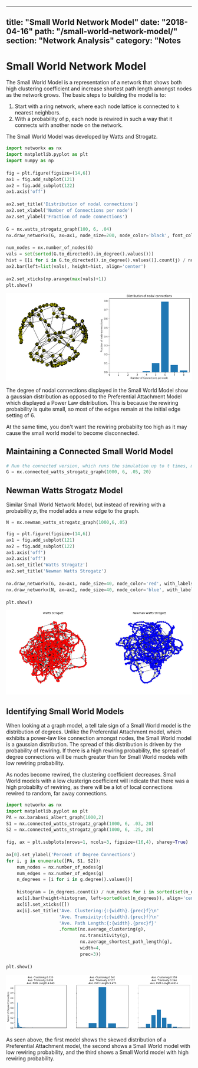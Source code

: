 
---
title: "Small World Network Model"
date: "2018-04-16"
path: "/small-world-network-model/"
section: "Network Analysis"
category: "Notes
---

# Small World Network Model
The Small World Model is a representation of a network that shows both high clustering coefficient and increase shortest path length amongst nodes as the network grows. The basic steps to building the model is to:

1. Start with a ring network, where each node lattice is connected to k nearest neighbors.
2. With a probability of p, each node is rewired in such a way that it connects with another node on the network.

The Small World Model was developed by Watts and Strogatz.


```python
import networkx as nx
import matplotlib.pyplot as plt
import numpy as np

fig = plt.figure(figsize=(14,6))
ax1 = fig.add_subplot(121)
ax2 = fig.add_subplot(122)
ax1.axis('off')

ax2.set_title('Distribution of nodal connections')
ax2.set_xlabel('Number of Connections per node')
ax2.set_ylabel('Fraction of node connections')

G = nx.watts_strogatz_graph(100, 6, .04)
nx.draw_networkx(G, ax=ax1, node_size=200, node_color='black', font_color='yellow')

num_nodes = nx.number_of_nodes(G)
vals = set(sorted(G.to_directed().in_degree().values()))
hist = [[i for i in G.to_directed().in_degree().values()].count(j) / num_nodes for j in vals]
ax2.bar(left=list(vals), height=hist, align='center')

ax2.set_xticks(np.arange(max(vals)+1))
plt.show()
```


![png](output_2_0.png)


The degree of nodal connections displayed in the Small World Model show a gaussian distribution as opposed to the Preferential Attachment Model which displayed a Power Law distribution. This is because the rewiring probability is quite small, so most of the edges remain at the initial edge setting of 6. 

At the same time, you don't want the rewiring probabilty too high as it may cause the small world model to become disconnected. 

## Maintaining a Connected Small World Model


```python
# Run the connected version, which runs the simulation up to t times, making sure it returns a fully connected model.
G = nx.connected_watts_strogatz_graph(1000, 6, .05, 20)
```

## Newman Watts Strogatz Model
Similar Small World Network Model, but instead of rewiring with a probability *p*, the model adds a new edge to the graph.


```python
N = nx.newman_watts_strogatz_graph(1000,6,.05)
```


```python
fig = plt.figure(figsize=(14,6))
ax1 = fig.add_subplot(121)
ax2 = fig.add_subplot(122)
ax1.axis('off')
ax2.axis('off')
ax1.set_title('Watts Strogatz')
ax2.set_title('Newman Watts Strogatz')

nx.draw_networkx(G, ax=ax1, node_size=40, node_color='red', with_labels=False, alpha=0.8)
nx.draw_networkx(N, ax=ax2, node_size=40, node_color='blue', with_labels=False, alpha=0.8)

plt.show()
```


![png](output_8_0.png)


## Identifying Small World Models
When looking at a graph model, a tell tale sign of a Small World model is the distribution of degrees. Unlike the Preferential Attachment model, which exhibits a power-law like connection amongst nodes, the Small World model is a gaussian distribution. The spread of this distribution is driven by the probability of rewiring. If there is a high rewiring probability, the spread of degree connections will be much greater than for Small World models with low rewiring probability.

As nodes become rewired, the clustering coefficient decreases. Small World models with a low clusterign coefficient will indicate that there was a high probabilty of rewiring, as there will be a lot of local connections rewired to random, far away connections.


```python
import networkx as nx
import matplotlib.pyplot as plt
PA = nx.barabasi_albert_graph(1000,2)
S1 = nx.connected_watts_strogatz_graph(1000, 6, .03, 20)
S2 = nx.connected_watts_strogatz_graph(1000, 6, .25, 20)

fig, ax = plt.subplots(nrows=1, ncols=3, figsize=(16,4), sharey=True)

ax[0].set_ylabel('Percent of Degree Connections')
for i, g in enumerate([PA, S1, S2]):
    num_nodes = nx.number_of_nodes(g)
    num_edges = nx.number_of_edges(g)
    n_degrees = [i for i in g.degree().values()]
    
    histogram = [n_degrees.count(i) / num_nodes for i in sorted(set(n_degrees))]
    ax[i].bar(height=histogram, left=sorted(set(n_degrees)), align='center')
    ax[i].set_xticks([])
    ax[i].set_title('Ave. Clustering:{:{width}.{prec}f}\n'
                    'Ave. Transivity:{:{width}.{prec}f}\n'
                    'Ave. Path Length:{:{width}.{prec}f}'
                    .format(nx.average_clustering(g), 
                            nx.transitivity(g),
                            nx.average_shortest_path_length(g),
                            width=4, 
                            prec=3))

plt.show()
```


![png](output_10_0.png)


As seen above, the first model shows the skewed distribution of a Preferential Attachment model, the second shows a Small World model with low rewiring probability, and the third shows a Small World model with high rewiring probability.
